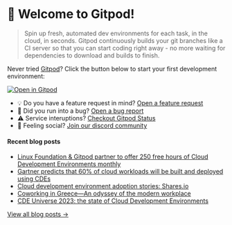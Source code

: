 # 👋 Welcome to Gitpod!

> Spin up fresh, automated dev environments for each task, in the cloud, in seconds. Gitpod continuously builds your git branches like a CI server so that you can start coding right away - no more waiting for dependencies to download and builds to finish.

Never tried [Gitpod](https://www.gitpod.io/)? Click the button below to start your first development environment:

[![Open in Gitpod](https://gitpod.io/button/open-in-gitpod.svg)](https://gitpod.new)

* 💡 Do you have a feature request in mind? [Open a feature request](https://github.com/gitpod-io/gitpod/issues/new?assignees=&labels=&template=feature_request.md&title=)
* 🐛 Did you run into a bug? [Open a bug report](https://github.com/gitpod-io/gitpod/issues/new?assignees=&labels=bug&template=bug_report.yml)
* ⚠️ Service interuptions? [Checkout Gitpod Status](https://gitpodstatus.com/)
* 🦩 Feeling social? [Join our discord community](https://www.gitpod.io/chat)

#### Recent blog posts

<!--START_SECTION:feed-->
* [Linux Foundation & Gitpod partner to offer 250 free hours of Cloud Development Environments monthly](https://www.gitpod.io/blog/linux-foundation-gitpod-partnership)
* [Gartner predicts that 60% of cloud workloads will be built and deployed using CDEs](https://www.gitpod.io/blog/gartner-2023-cde-hypecycle)
* [Cloud development environment adoption stories: Shares.io](https://www.gitpod.io/blog/cloud-development-environment-adoption-stories-shares-io)
* [Coworking in Greece—An odyssey of the modern workplace](https://www.gitpod.io/blog/coworking-in-greece-an-odyssey-of-the-modern-workplace)
* [CDE Universe 2023: the state of Cloud Development Environments](https://www.gitpod.io/blog/cde-universe-2023-recap)
<!--END_SECTION:feed-->

[View all blog posts &rarr;](https://www.gitpod.io/blog)
